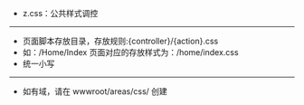 - z.css：公共样式调控

---
+ 页面脚本存放目录，存放规则:{controller}/{action}.css
+ 如：/Home/Index 页面对应的存放样式为：/home/index.css
+ 统一小写

---
+ 如有域，请在 wwwroot/areas/css/ 创建
